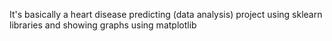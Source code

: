 It's basically a heart disease predicting (data analysis) project using sklearn libraries and showing graphs  using matplotlib 
